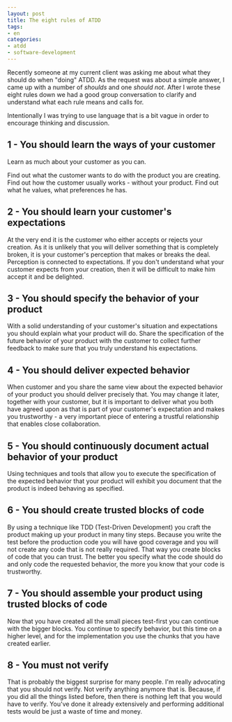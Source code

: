 ```yaml
---
layout: post
title: The eight rules of ATDD
tags:
- en
categories:
- atdd
- software-development
---
```

Recently someone at my current client was asking me about what they should do when "doing" ATDD. As the request was about a simple answer, I came up with a number of _shoulds_ and one _should not_. After I wrote these eight rules down we had a good group conversation to clarify and understand what each rule means and calls for.

Intentionally I was trying to use language that is a bit vague in order to encourage thinking and discussion.

## 1 - You should learn the ways of your customer
Learn as much about your customer as you can.

Find out what the customer wants to do with the product you are creating. Find out how the customer usually works - without your product. Find out what he values, what preferences he has.

## 2 - You should learn your customer's expectations
At the very end it is the customer who either accepts or rejects your creation. As it is unlikely that you will deliver something that is completely broken, it is your customer's perception that makes or breaks the deal. Perception is connected to expectations. If you don't understand what your customer expects from your creation, then it will be difficult to make him accept it and be delighted.

## 3 - You should specify the behavior of your product
With a solid understanding of your customer's situation and expectations you should explain what your product will do. Share the specification of the future behavior of your product with the customer to collect further feedback to make sure that you truly understand his expectations.

## 4 - You should deliver expected behavior
When customer and you share the same view about the expected behavior of your product you should deliver precisely that. You may change it later, together with your customer, but it is important to deliver what you both have agreed upon as that is part of your customer's expectation and makes you trustworthy - a very important piece of entering a trustful relationship that enables close collaboration.

## 5 - You should continuously document actual behavior of your product
Using techniques and tools that allow you to execute the specification of the expected behavior that your product will exhibit you document that the product is indeed behaving as specified.

## 6 - You should create trusted blocks of code
By using a technique like TDD (Test-Driven Development) you craft the product making up your product in many tiny steps. Because you write the test before the production code you will have good coverage and you will not create any code that is not really required. That way you create blocks of code that you can trust. The better you specify what the code should do and only code the requested behavior, the more you know that your code is trustworthy.

## 7 - You should assemble your product using trusted blocks of code
Now that you have created all the small pieces test-first you can continue with the bigger blocks. You continue to specify behavior, but this time on a higher level, and for the implementation you use the chunks that you have created earlier.

## 8 - You must not verify
That is probably the biggest surprise for many people. I'm really advocating that you should not verify. Not verify anything anymore that is. Because, if you did all the things listed before, then there is nothing left that you would have to verify. You've done it already extensively and performing additional tests would be just a waste of time and money.
